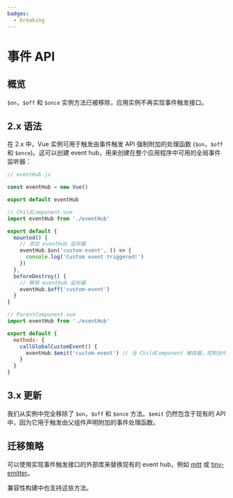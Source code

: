 ```yaml
---
badges:
  - breaking
---
```


# 事件 API <MigrationBadges :badges="$frontmatter.badges" />

## 概览

`$on`，`$off` 和 `$once` 实例方法已被移除，应用实例不再实现事件触发接口。

## 2.x 语法

在 2.x 中，Vue 实例可用于触发由事件触发 API 强制附加的处理函数 (`$on`，`$off` 和 `$once`)。这可以创建 event hub，用来创建在整个应用程序中可用的全局事件监听器：

```js
// eventHub.js

const eventHub = new Vue()

export default eventHub
```

```js
// ChildComponent.vue
import eventHub from './eventHub'

export default {
  mounted() {
    // 添加 eventHub 监听器
    eventHub.$on('custom-event', () => {
      console.log('Custom event triggered!')
    })
  },
  beforeDestroy() {
    // 移除 eventHub 监听器
    eventHub.$off('custom-event')
  }
}
```

```js
// ParentComponent.vue
import eventHub from './eventHub'

export default {
  methods: {
    callGlobalCustomEvent() {
      eventHub.$emit('custom-event') // 当 ChildComponent 被挂载，控制台中将显示一条消息
    }
  }
}
```

## 3.x 更新

我们从实例中完全移除了 `$on`，`$off` 和 `$once` 方法。`$emit` 仍然包含于现有的 API 中，因为它用于触发由父组件声明附加的事件处理函数。

## 迁移策略

可以使用实现事件触发接口的外部库来替换现有的 event hub，例如 [mitt](https://github.com/developit/mitt) 或 [tiny-emitter](https://github.com/scottcorgan/tiny-emitter)。

兼容性构建中也支持这些方法。
